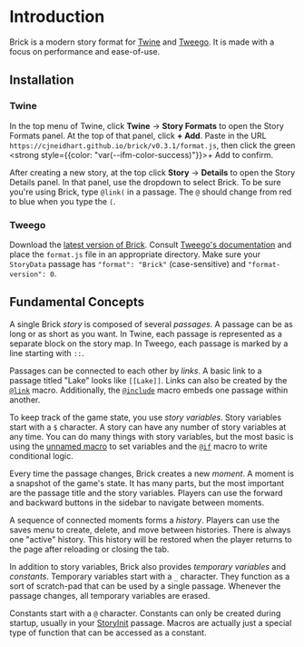 # Introduction

Brick is a modern story format for [Twine] and [Tweego].
It is made with a focus on performance and ease-of-use.

[Tweego]: https://motoslave.net/tweego
[Twine]: https://twinery.org

## Installation

### Twine

In the top menu of Twine, click **Twine** -> **Story Formats** to open the Story Formats panel.
At the top of that panel, click **+ Add**.
Paste in the URL `https://cjneidhart.github.io/brick/v0.3.1/format.js`, then click the green
<strong style={{color: "var(--ifm-color-success)"}}>+ Add</strong>
to confirm.

After creating a new story, at the top click **Story** -> **Details** to open the Story Details panel.
In that panel, use the dropdown to select Brick.
To be sure you're using Brick, type `@link(` in a passage.
The `@` should change from red to blue when you type the `(`.

### Tweego

Download the [latest version of Brick].
Consult [Tweego's documentation] and place the `format.js` file in an appropriate directory.
Make sure your `StoryData` passage has `"format": "Brick"` (case-sensitive) and `"format-version": 0`.

[Tweego's documentation]: https://www.motoslave.net/tweego/docs/#getting-started-story-formats-search-directories
[latest version of Brick]: https://cjneidhart.github.io/brick/v0.3.1/format.js

## Fundamental Concepts

A single Brick _story_ is composed of several _passages_.
A passage can be as long or as short as you want.
In Twine, each passage is represented as a separate block on the story map.
In Tweego, each passage is marked by a line starting with `::`.

Passages can be connected to each other by _links_.
A basic link to a passage titled "Lake" looks like `[[Lake]]`.
Links can also be created by the [`@link`] macro.
Additionally, the [`@include`] macro embeds one passage within another.

[`@include`]: ./macros#include
[`@link`]: ./macros#link

To keep track of the game state, you use _story variables_.
Story variables start with a `$` character.
A story can have any number of story variables at any time.
You can do many things with story variables,
but the most basic is using the [unnamed macro] to set variables and the [`@if`] macro to write conditional logic.

[unnamed macro]: ./macros#unnamed
[`@if`]: ./macros#if-elseif-else

Every time the passage changes, Brick creates a new _moment_.
A moment is a snapshot of the game's state.
It has many parts, but the most important are the passage title and the story variables.
Players can use the forward and backward buttons in the sidebar to navigate between moments.

A sequence of connected moments forms a _history_.
Players can use the saves menu to create, delete, and move between histories.
There is always one "active" history.
This history will be restored when the player returns to the page after reloading or closing the tab.

In addition to story variables, Brick also provides _temporary variables_ and _constants_.
Temporary variables start with a `_` character.
They function as a sort of scratch-pad that can be used by a single passage.
Whenever the passage changes, all temporary variables are erased.

Constants start with a `@` character.
Constants can only be created during startup, usually in your [StoryInit] passage.
Macros are actually just a special type of function that can be accessed as a constant.

[StoryInit]: ./special-names#storyinit
